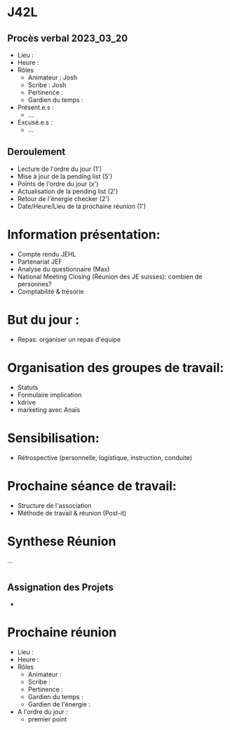 # J42L

## Procès verbal 2023_03_20
- Lieu : 
- Heure : 
- Rôles
	- Animateur : Josh
	- Scribe : Josh
	- Pertinence : 
	- Gardien du temps :  
- Présent.e.s :
	- ... 
- Excusé.e.s : 
	- ... 

## Deroulement
- Lecture de l'ordre du jour (1')
- Mise à jour de la pending list (5')
- Points de l'ordre du jour (x')
- Actualisation de la pending list (2')
- Retour de l'énergie checker (2')
- Date/Heure/Lieu de la prochaine réunion (1')

# Information présentation:
- Compte rendu JEHL
- Partenariat JEF
- Analyse du questionnaire (Max)
- National Meeting Closing (Réunion des JE suisses): combien de personnes?
- Comptabilité  & trésorie

# But du jour :
- Repas: organiser un repas d'équipe

# Organisation des groupes de travail:
- Statuts
- Formulaire implication
- kdrive
- marketing avec Anaïs 

# Sensibilisation:
- Rétrospective (personnelle, logistique, instruction, conduite)

# Prochaine séance de travail:
- Structure de l'association
- Méthode de travail & réunion (Post-it)

# Synthese Réunion
...

#

## Assignation des Projets
- 

# Prochaine réunion
- Lieu : 
- Heure : 
- Rôles
	- Animateur :
	- Scribe :
	- Pertinence : 
	- Gardien du temps : 
	- Gardien de l'énergie :
- A l'ordre du jour :
	- premier point	
